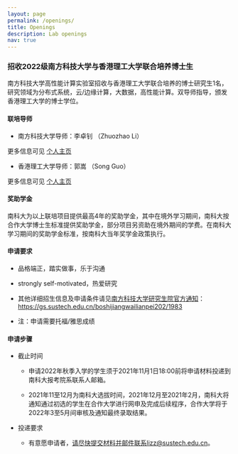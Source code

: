 ```yaml
---
layout: page
permalink: /openings/
title: Openings
description: Lab openings 
nav: true
---
```


### 招收2022级南方科技大学与香港理工大学联合培养博士生

南方科技大学高性能计算实验室招收与香港理工大学联合培养的博士研究生1名，研究领域为分布式系统，云/边缘计算，大数据，高性能计算。双导师指导，颁发香港理工大学的博士学位。


#### 联培导师

- 南方科技大学导师：李卓钊 （Zhuozhao Li）

更多信息可见 [个人主页](https://zhuozhaoli.github.io/)


- 香港理工大学导师：郭嵩 （Song Guo）

更多信息可见 [个人主页](https://web.comp.polyu.edu.hk/cssongguo/)


#### 奖助学金

南科大为以上联培项目提供最高4年的奖助学金，其中在境外学习期间，南科大按合作大学博士生标准提供奖助学金，部分项目另资助在境外期间的学费。在南科大学习期间的奖助学金标准，按南科大当年奖学金政策执行。


#### 申请要求

- 品格端正，踏实做事，乐于沟通

- strongly self-motivated，热爱研究

- 其他详细招生信息及申请条件请见[南方科技大学研究生院官方通知](https://gs.sustech.edu.cn/boshijiangwailianpei202/1983)： https://gs.sustech.edu.cn/boshijiangwailianpei202/1983

- 注：申请需要托福/雅思成绩


#### 申请步骤

- 截止时间

    - 申请2022年秋季入学的学生须于2021年11月1日18:00前将申请材料投递到南科大报考院系联系人邮箱。

    - 2021年11至12月为南科大选拔时间，2021年12月至2021年2月，南科大将通知通过初选的学生在合作大学进行网申及完成后续程序，合作大学将于2022年3至5月间审核及通知最终录取结果。

- 投递要求

    - 有意愿申请者，请尽快提交材料并邮件联系lizz@sustech.edu.cn。
